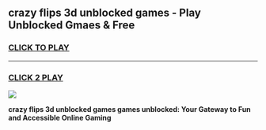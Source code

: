 
## crazy flips 3d unblocked games - Play Unblocked Gmaes & Free
<h3>
<a href="https://premium.freeplayer.one?title=crazy_flips_3d_unblocked_games&ref=20F">CLICK TO PLAY</a></h3>
<hr>

<h3>
<a href="https://premium.freeplayer.one?title=crazy_flips_3d_unblocked_games&ref=20F">CLICK 2 PLAY</a>
  
</h3>

<a href="https://premium.freeplayer.one?title=crazy_flips_3d_unblocked_games&ref=20F/"><img src="https://clearcache.store/games.png"></a>


**crazy flips 3d unblocked games games unblocked: Your Gateway to Fun and Accessible Online Gaming**
